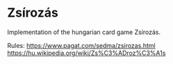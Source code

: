 # Zsírozás

Implementation of the hungarian card game Zsírozás.

Rules:
https://www.pagat.com/sedma/zsirozas.html
https://hu.wikipedia.org/wiki/Zs%C3%ADroz%C3%A1s
